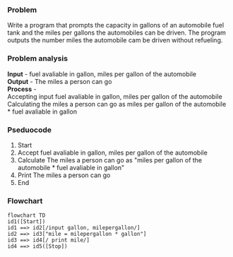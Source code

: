 ### Problem
Write a program that prompts the capacity in gallons of an automobile fuel tank and the miles per gallons
the automobiles can be driven. The program outputs the number miles the automobile cam be driven
without refueling.

### Problem analysis
**Input** - fuel avaliable in gallon, miles per gallon of the automobile <br>
**Output** - The miles a person can go <br>
**Process** - <br>
Accepting input fuel avaliable in gallon, miles per gallon of the automobile <br>
Calculating the miles a person can go as miles per gallon of the automobile * fuel avaliable in gallon <br>

### Pseduocode
1. Start <br>
2. Accept fuel avaliable in gallon, miles per gallon of the automobile <br>
3. Calculate The miles a person can go as "miles per gallon of the automobile * fuel avaliable in gallon" <br>
4. Print The miles a person can go <br>
5. End

### Flowchart

```mermaid
flowchart TD
id1([Start])
id1 ==> id2[/input gallon, milepergallon/]
id2 ==> id3["mile = milepergallon * gallon"]
id3 ==> id4[/ print mile/]
id4 ==> id5([Stop])
```
